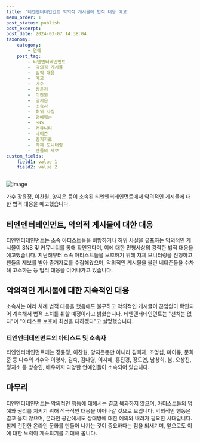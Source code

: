 ```yaml
---
title: '티엔엔터테인먼트 악의적 게시물에 법적 대응 예고'
menu_order: 1
post_status: publish
post_excerpt: 
post_date: 2024-03-07 14:38:04
taxonomy:
    category:
        - 연예
    post_tag:
        - 티엔엔터테인먼트
        -  악의적 게시물
        -  법적 대응
        -  예고
        -  가수
        -  장윤정
        -  이찬원
        -  양지은
        -  소속사
        -  허위 사실
        -  명예훼손
        -  SNS
        -  커뮤니티
        -  네티즌
        -  증거자료
        -  자체 모니터링
        -  팬들의 제보
custom_fields:
    field1: value 1
    field2: value 2
---
```


![Image](https://ssl.pstatic.net/mimgnews/image/018/2024/03/04/0005685107_001_20240304171701041.jpg?type=w540)

가수 장윤정, 이찬원, 양지은 등이 소속된 티엔엔터테인먼트에서 악의적인 게시물에 대한 법적 대응을 예고했습니다.
## 티엔엔터테인먼트, 악의적 게시물에 대한 대응
티엔엔터테인먼트는 소속 아티스트들을 비방하거나 허위 사실을 유포하는 악의적인 게시물이 SNS 및 커뮤니티를 통해 확인된다며, 이에 대한 민형사상의 강력한 법적 대응을 예고했습니다. 지난해부터 소속 아티스트들을 보호하기 위해 자체 모니터링을 진행하고 팬들의 제보를 받아 증거자료를 수집해왔으며, 악의적인 게시물을 올린 네티즌들을 수차례 고소하는 등 법적 대응을 이어나가고 있습니다.
## 악의적인 게시물에 대한 지속적인 대응
소속사는 여러 차례 법적 대응을 했음에도 불구하고 악의적인 게시글이 끊임없이 확인되어 계속해서 법적 조치를 취할 예정이라고 밝혔습니다. 티엔엔터테인먼트는 "선처는 없다"며 "아티스트 보호에 최선을 다하겠다"고 설명했습니다.
### 티엔엔터테인먼트의 아티스트 및 소속자
티엔엔터테인먼트에는 장윤정, 이찬원, 양지은뿐만 아니라 김희재, 조명섭, 마이큐, 문희준 등 다수의 가수와 이영자, 김숙, 김나영, 이지혜, 홍진경, 장도연, 남창희, 붐, 오상진, 정지소 등 방송인, 배우까지 다양한 연예인들이 소속되어 있습니다.
## 마무리
티엔엔터테인먼트는 악의적인 행동에 대해서는 결코 묵과하지 않으며, 아티스트들의 명예와 권리를 지키기 위해 적극적인 대응을 이어나갈 것으로 보입니다. 악의적인 행동은 결코 옳지 않으며, 온라인 공간에서도 상대방에 대한 예의와 배려가 필요한 시대입니다. 함께 건전한 온라인 문화를 만들어 나가는 것이 중요하다는 점을 되새기며, 앞으로도 이에 대한 노력이 계속되기를 기대해 봅니다.
